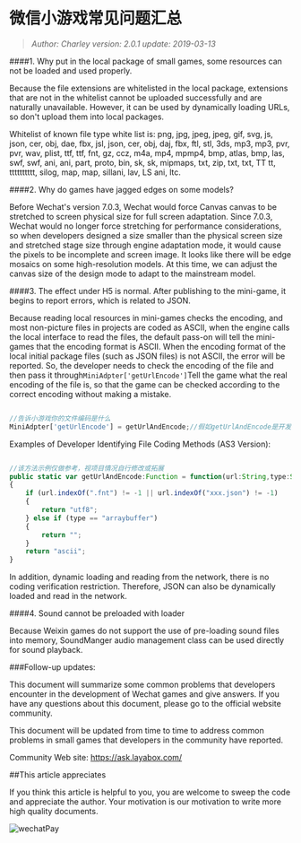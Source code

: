# 微信小游戏常见问题汇总

>*Author: Charley version: 2.0.1 update: 2019-03-13*

####1. Why put in the local package of small games, some resources can not be loaded and used properly.

Because the file extensions are whitelisted in the local package, extensions that are not in the whitelist cannot be uploaded successfully and are naturally unavailable. However, it can be used by dynamically loading URLs, so don't upload them into local packages.

Whitelist of known file type white list is: png, jpg, jpeg, jpeg, gif, svg, js, json, cer, obj, dae, fbx, jsl, json, cer, obj, daj, fbx, ftl, stl, 3ds, mp3, mp3, pvr, pvr, wav, plist, ttf, ttf, fnt, gz, ccz, m4a, mp4, mpmp4, bmp, atlas, bmp, las, swf, swf, ani, ani, part, proto, bin, sk, sk, mipmaps, txt, zip, txt, txt, TT tt, tttttttttt, silog, map, map, sillani, lav, LS ani, ltc.



####2. Why do games have jagged edges on some models?

Before Wechat's version 7.0.3, Wechat would force Canvas canvas to be stretched to screen physical size for full screen adaptation. Since 7.0.3, Wechat would no longer force stretching for performance considerations, so when developers designed a size smaller than the physical screen size and stretched stage size through engine adaptation mode, it would cause the pixels to be incomplete and screen image. It looks like there will be edge mosaics on some high-resolution models. At this time, we can adjust the canvas size of the design mode to adapt to the mainstream model.



####3. The effect under H5 is normal. After publishing to the mini-game, it begins to report errors, which is related to JSON.

Because reading local resources in mini-games checks the encoding, and most non-picture files in projects are coded as ASCII, when the engine calls the local interface to read the files, the default pass-on will tell the mini-games that the encoding format is ASCII. When the encoding format of the local initial package files (such as JSON files) is not ASCII, the error will be reported. So, the developer needs to check the encoding of the file and then pass it through`MiniAdpter['getUrlEncode']`Tell the game what the real encoding of the file is, so that the game can be checked according to the correct encoding without making a mistake.


```js

//告诉小游戏你的文件编码是什么
MiniAdpter['getUrlEncode'] = getUrlAndEncode;//假如getUrlAndEncode是开发者识别文件编码的方法
```


Examples of Developer Identifying File Coding Methods (AS3 Version):


```javascript

//该方法示例仅做参考，视项目情况自行修改或拓展
public static var getUrlAndEncode:Function = function(url:String,type:String):String
{
	if (url.indexOf(".fnt") != -1 || url.indexOf("xxx.json") != -1) 
    {
		return "utf8";
	} else if (type == "arraybuffer") 
    {
		return "";
	}
	return "ascii";
}
```




In addition, dynamic loading and reading from the network, there is no coding verification restriction. Therefore, JSON can also be dynamically loaded and read in the network.



####4. Sound cannot be preloaded with loader

Because Weixin games do not support the use of pre-loading sound files into memory, SoundManger audio management class can be used directly for sound playback.







###Follow-up updates:

This document will summarize some common problems that developers encounter in the development of Wechat games and give answers. If you have any questions about this document, please go to the official website community.

This document will be updated from time to time to address common problems in small games that developers in the community have reported.

Community Web site: https://ask.layabox.com/



##This article appreciates

If you think this article is helpful to you, you are welcome to sweep the code and appreciate the author. Your motivation is our motivation to write more high quality documents.

![wechatPay](../../../wechatPay.jpg)